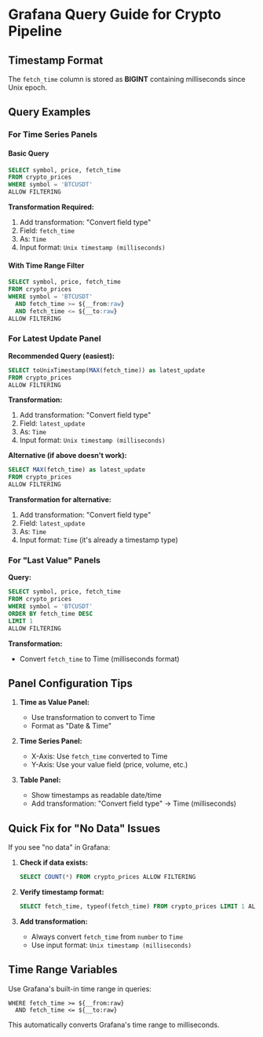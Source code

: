 # Grafana Query Guide for Crypto Pipeline

## Timestamp Format
The `fetch_time` column is stored as **BIGINT** containing milliseconds since Unix epoch.

## Query Examples

### For Time Series Panels

#### Basic Query
```sql
SELECT symbol, price, fetch_time
FROM crypto_prices
WHERE symbol = 'BTCUSDT'
ALLOW FILTERING
```

**Transformation Required:**
1. Add transformation: "Convert field type"
2. Field: `fetch_time`
3. As: `Time`
4. Input format: `Unix timestamp (milliseconds)`

#### With Time Range Filter
```sql
SELECT symbol, price, fetch_time
FROM crypto_prices
WHERE symbol = 'BTCUSDT' 
  AND fetch_time >= ${__from:raw}
  AND fetch_time <= ${__to:raw}
ALLOW FILTERING
```

### For Latest Update Panel

**Recommended Query (easiest):**
```sql
SELECT toUnixTimestamp(MAX(fetch_time)) as latest_update
FROM crypto_prices
ALLOW FILTERING
```

**Transformation:**
1. Add transformation: "Convert field type"
2. Field: `latest_update`
3. As: `Time`
4. Input format: `Unix timestamp (milliseconds)`

**Alternative (if above doesn't work):**
```sql
SELECT MAX(fetch_time) as latest_update
FROM crypto_prices
ALLOW FILTERING
```

**Transformation for alternative:**
1. Add transformation: "Convert field type"
2. Field: `latest_update`
3. As: `Time`
4. Input format: `Time` (it's already a timestamp type)

### For "Last Value" Panels

**Query:**
```sql
SELECT symbol, price, fetch_time
FROM crypto_prices
WHERE symbol = 'BTCUSDT'
ORDER BY fetch_time DESC
LIMIT 1
ALLOW FILTERING
```

**Transformation:**
- Convert `fetch_time` to Time (milliseconds format)

## Panel Configuration Tips

1. **Time as Value Panel:**
   - Use transformation to convert to Time
   - Format as "Date & Time"

2. **Time Series Panel:**
   - X-Axis: Use `fetch_time` converted to Time
   - Y-Axis: Use your value field (price, volume, etc.)

3. **Table Panel:**
   - Show timestamps as readable date/time
   - Add transformation: "Convert field type" → Time (milliseconds)

## Quick Fix for "No Data" Issues

If you see "no data" in Grafana:

1. **Check if data exists:**
   ```sql
   SELECT COUNT(*) FROM crypto_prices ALLOW FILTERING
   ```

2. **Verify timestamp format:**
   ```sql
   SELECT fetch_time, typeof(fetch_time) FROM crypto_prices LIMIT 1 ALLOW FILTERING
   ```

3. **Add transformation:**
   - Always convert `fetch_time` from `number` to `Time`
   - Use input format: `Unix timestamp (milliseconds)`

## Time Range Variables

Use Grafana's built-in time range in queries:
```
WHERE fetch_time >= ${__from:raw}
  AND fetch_time <= ${__to:raw}
```

This automatically converts Grafana's time range to milliseconds.
